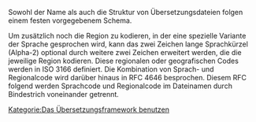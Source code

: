 
Sowohl der Name als auch die Struktur von Übersetzungsdateien folgen einem festen vorgegebenem Schema.

Um zusätzlich noch die Region zu kodieren, in der eine spezielle Variante der Sprache gesprochen wird, kann das zwei Zeichen lange Sprachkürzel (Alpha-2) optional durch weitere zwei Zeichen erweitert werden, die die jeweilige Region kodieren. Diese regionalen oder geografischen Codes werden in ISO 3166 definiert. Die Kombination von Sprach- und Regionalcode wird darüber hinaus in RFC 4646 besprochen. Diesem RFC folgend werden Sprachcode und Regionalcode im Dateinamen durch Bindestrich voneinander getrennt.

[Kategorie:Das Übersetzungsframework benutzen](export_de/Kategorie:Das_Übersetzungsframework_benutzen.md)